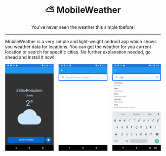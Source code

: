 <div align="center">
  <h1>⛅ MobileWeather</h1>
  You've never seen the weather this simple tbefore!
</div>

---

MobileWeather is a very simple and light-weight android app which shows you weather data for locations. You can get the weather for you current location or search for specific cities. No further explanation needed, go ahead and install it now!

<div style="display: flex; margin: 0 -0.5rem">
  <div style="padding: 0 0.5rem"><img src="deployment/main.png" /></div>
  <div style="padding: 0 0.5rem"><img src="deployment/search.png" /></div>
  <div style="padding: 0 0.5rem"><img src="deployment/autocomplete.png" /></div>
</div>

